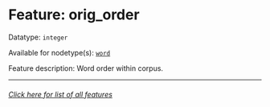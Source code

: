 # Feature: orig_order

Datatype: `integer`

Available for nodetype(s): [`word`](wordnodefeatures.md)

Feature description: Word order within corpus.

---
###### [Click here for list of all features](home.md)
